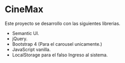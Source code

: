 # CineMax

Este proyecto se desarrollo con las siguientes librerias.

* Semantic UI.
* jQuery.
* Bootstrap 4 (Para el carousel unicamente.)
* JavaScript vanilla.
* LocalStorage para el falso Ingreso al sistema.
